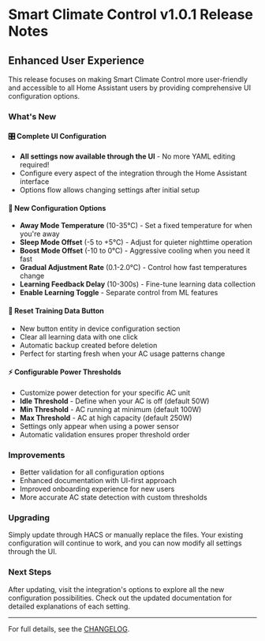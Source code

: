 # Smart Climate Control v1.0.1 Release Notes

## Enhanced User Experience

This release focuses on making Smart Climate Control more user-friendly and accessible to all Home Assistant users by providing comprehensive UI configuration options.

### What's New

#### 🎛️ Complete UI Configuration
- **All settings now available through the UI** - No more YAML editing required!
- Configure every aspect of the integration through the Home Assistant interface
- Options flow allows changing settings after initial setup

#### 🔧 New Configuration Options
- **Away Mode Temperature** (10-35°C) - Set a fixed temperature for when you're away
- **Sleep Mode Offset** (-5 to +5°C) - Adjust for quieter nighttime operation
- **Boost Mode Offset** (-10 to 0°C) - Aggressive cooling when you need it fast
- **Gradual Adjustment Rate** (0.1-2.0°C) - Control how fast temperatures change
- **Learning Feedback Delay** (10-300s) - Fine-tune learning data collection
- **Enable Learning Toggle** - Separate control from ML features

#### 🔄 Reset Training Data Button
- New button entity in device configuration section
- Clear all learning data with one click
- Automatic backup created before deletion
- Perfect for starting fresh when your AC usage patterns change

#### ⚡ Configurable Power Thresholds
- Customize power detection for your specific AC unit
- **Idle Threshold** - Define when your AC is off (default 50W)
- **Min Threshold** - AC running at minimum (default 100W)
- **Max Threshold** - AC at high capacity (default 250W)
- Settings only appear when using a power sensor
- Automatic validation ensures proper threshold order

### Improvements
- Better validation for all configuration options
- Enhanced documentation with UI-first approach
- Improved onboarding experience for new users
- More accurate AC state detection with custom thresholds

### Upgrading
Simply update through HACS or manually replace the files. Your existing configuration will continue to work, and you can now modify all settings through the UI.

### Next Steps
After updating, visit the integration's options to explore all the new configuration possibilities. Check out the updated documentation for detailed explanations of each setting.

---

For full details, see the [CHANGELOG](https://github.com/VectorBarks/smart-climate/blob/main/CHANGELOG.md).